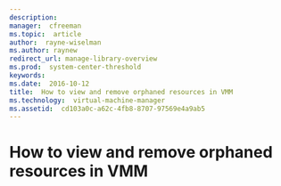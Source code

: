 ```yaml
---
description:  
manager:  cfreeman
ms.topic:  article
author:  rayne-wiselman
ms.author: raynew
redirect_url: manage-library-overview
ms.prod:  system-center-threshold
keywords:  
ms.date:  2016-10-12
title:  How to view and remove orphaned resources in VMM
ms.technology:  virtual-machine-manager
ms.assetid:  cd103a0c-a62c-4fb8-8707-97569e4a9ab5
---
```


# How to view and remove orphaned resources in VMM

